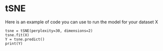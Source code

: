 # tSNE
Here is an example of code you can use to run the model for your dataset X

```
tsne = tSNE(perplexity=30, dimensions=2)
tsne.fit(X)
Y = tsne.predict()
print(Y)
```

